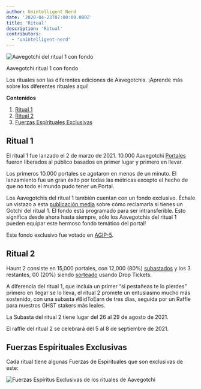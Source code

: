 ```yaml
---
author: Unintelligent Nerd
date: '2020-04-23T07:00:00.000Z'
title: 'Ritual'
description: 'Ritual'
contributors:
  - "unintelligent-nerd"
---
```


<div class="headerImageContainer">
<img src="/haunt/haunt-1-aavegotchi.png" class="headerImage" alt="Aavegotchi del ritual 1 con fondo">
<p class="headerImageText">Aavegotchi ritual 1 con fondo</p>
</div>

Los rituales son las diferentes ediciones de Aavegotchis. ¡Aprende más sobre los diferentes rituales aquí!

<div class="contentsBox">

**Contenidos**

<ol>
<li><a href=#haunt-1>Ritual 1</a></li>
<li><a href=#haunt-2>Ritual 2</a></li>
<li><a href=#exclusive-spirit-forces>Fuerzas Espírituales Exclusivas</a></li>
</ol>

</div>

## Ritual 1



El ritual 1 fue lanzado el 2 de marzo de 2021. 10.000 Aavegotchi [Portales](/portals) fueron liberados al público basados en primer lugar y primero en llevar.

Los primeros 10.000 portales se agotaron en menos de un minuto. El lanzamiento fue un gran éxito por todas las métricas excepto el hecho de que no todo el mundo pudo tener un Portal.

Los Aavegotchis del ritual 1 también cuentan con un fondo exclusivo. Échale un vistazo a esta [publicación media](https://aavegotchi.medium.com/aavegotchi-nft-backgrounds-are-live-and-ready-to-be-equipped-92c8b5bb92a8) sobre cómo reclamarla si tienes un Gotchi del ritual 1. El fondo está programado para ser intransferible. Esto significa desde ahora hasta siempre, sólo los Aavegotchis del ritual 1 pueden equipar este hermoso fondo temático del portal!

Este fondo exclusivo fue votado en [AGIP-5](/aavegotchi-improvement-proposals#give-unique-non-transferable-background-to-haunt-1-aavegotchis).

## Ritual 2

Haunt 2 consiste en 15,000 portales, con 12,000 (80%) [subastados](/aauction) y los 3 restantes, 00 (20%) siendo [sorteado](/tickets) usando Drop Tickets.

A diferencia del ritual 1, que incluía un primer “si pestañeas te lo pierdes” primero en llegar se lo lleva, el ritual 2 promete un entusiasmo mucho más sostenido, con una subasta #BidToEarn de tres días, seguida por un Raffle para nuestros GHST stakers más leales.

La Subasta del ritual 2 tiene lugar del 26 al 29 de agosto de 2021.

El raffle del ritual 2 se celebrará del 5 al 8 de septiembre de 2021.

## Fuerzas Espírituales Exclusivas
Cada ritual tiene algunas Fuerzas de Espirituales que son exclusivas de este:

<img class = "bodyImage" src = "/haunt/exclusive-spirit-forces.png" alt = "Fuerzas Espíritus Exclusivas de los rituales de Aavegotchi" />